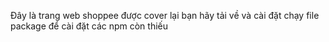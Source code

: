 Đây là trang web shoppee được cover lại bạn hãy tải về và cài đặt chạy file package để cài đặt các npm còn thiếu
